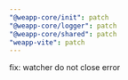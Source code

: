 ```yaml
---
"@weapp-core/init": patch
"@weapp-core/logger": patch
"@weapp-core/shared": patch
"weapp-vite": patch
---
```


fix: watcher do not close error
